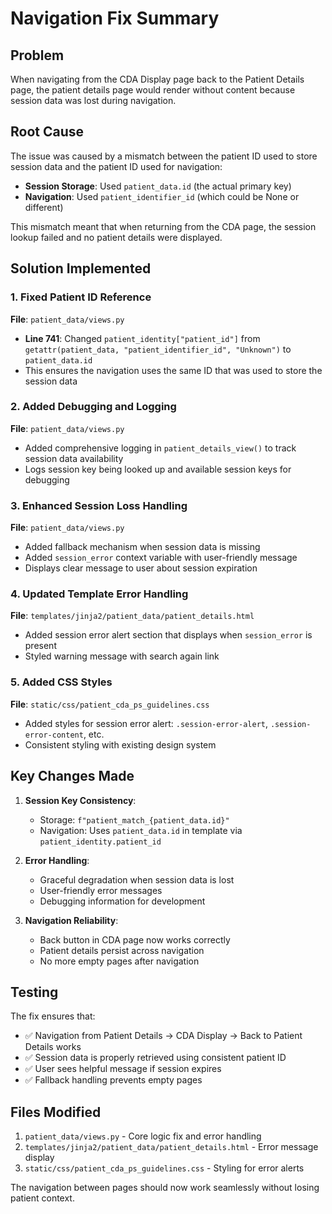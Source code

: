 # Navigation Fix Summary

## Problem
When navigating from the CDA Display page back to the Patient Details page, the patient details page would render without content because session data was lost during navigation.

## Root Cause
The issue was caused by a mismatch between the patient ID used to store session data and the patient ID used for navigation:

- **Session Storage**: Used `patient_data.id` (the actual primary key)
- **Navigation**: Used `patient_identifier_id` (which could be None or different)

This mismatch meant that when returning from the CDA page, the session lookup failed and no patient details were displayed.

## Solution Implemented

### 1. Fixed Patient ID Reference
**File**: `patient_data/views.py`
- **Line 741**: Changed `patient_identity["patient_id"]` from `getattr(patient_data, "patient_identifier_id", "Unknown")` to `patient_data.id`
- This ensures the navigation uses the same ID that was used to store the session data

### 2. Added Debugging and Logging
**File**: `patient_data/views.py`
- Added comprehensive logging in `patient_details_view()` to track session data availability
- Logs session key being looked up and available session keys for debugging

### 3. Enhanced Session Loss Handling
**File**: `patient_data/views.py`
- Added fallback mechanism when session data is missing
- Added `session_error` context variable with user-friendly message
- Displays clear message to user about session expiration

### 4. Updated Template Error Handling
**File**: `templates/jinja2/patient_data/patient_details.html`
- Added session error alert section that displays when `session_error` is present
- Styled warning message with search again link

### 5. Added CSS Styles
**File**: `static/css/patient_cda_ps_guidelines.css`
- Added styles for session error alert: `.session-error-alert`, `.session-error-content`, etc.
- Consistent styling with existing design system

## Key Changes Made

1. **Session Key Consistency**: 
   - Storage: `f"patient_match_{patient_data.id}"`
   - Navigation: Uses `patient_data.id` in template via `patient_identity.patient_id`

2. **Error Handling**:
   - Graceful degradation when session data is lost
   - User-friendly error messages
   - Debugging information for development

3. **Navigation Reliability**:
   - Back button in CDA page now works correctly
   - Patient details persist across navigation
   - No more empty pages after navigation

## Testing
The fix ensures that:
- ✅ Navigation from Patient Details → CDA Display → Back to Patient Details works
- ✅ Session data is properly retrieved using consistent patient ID
- ✅ User sees helpful message if session expires
- ✅ Fallback handling prevents empty pages

## Files Modified
1. `patient_data/views.py` - Core logic fix and error handling
2. `templates/jinja2/patient_data/patient_details.html` - Error message display
3. `static/css/patient_cda_ps_guidelines.css` - Styling for error alerts

The navigation between pages should now work seamlessly without losing patient context.
